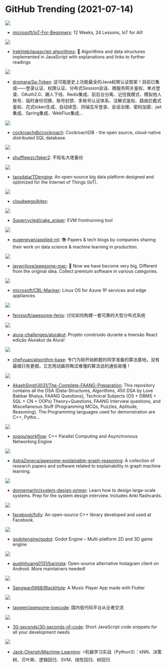 # GitHub Trending (2021-07-14)

![](https://img.shields.io/badge/C%2B%2B-New%20780-green?style=flat-square&logo=appveyor)
- [microsoft/IoT-For-Beginners](https://github.com/microsoft/IoT-For-Beginners): 12 Weeks, 24 Lessons, IoT for All!

![](https://img.shields.io/badge/JavaScript-New%20412-green?style=flat-square&logo=appveyor)
- [trekhleb/javascript-algorithms](https://github.com/trekhleb/javascript-algorithms): 📝 Algorithms and data structures implemented in JavaScript with explanations and links to further readings

![](https://img.shields.io/badge/Java-New%20140-green?style=flat-square&logo=appveyor)
- [dromara/Sa-Token](https://github.com/dromara/Sa-Token): 这可能是史上功能最全的Java权限认证框架！目前已集成——登录认证、权限认证、分布式Session会话、微服务网关鉴权、单点登录、OAuth2.0、踢人下线、Redis集成、前后台分离、记住我模式、模拟他人账号、临时身份切换、账号封禁、多账号认证体系、注解式鉴权、路由拦截式鉴权、花式token生成、自动续签、同端互斥登录、会话治理、密码加密、jwt集成、Spring集成、WebFlux集成...

![](https://img.shields.io/badge/Go-New%2014-green?style=flat-square&logo=appveyor)
- [cockroachdb/cockroach](https://github.com/cockroachdb/cockroach): CockroachDB - the open source, cloud-native distributed SQL database.

![](https://img.shields.io/badge/JavaScript-New%2086-green?style=flat-square&logo=appveyor)
- [shufflewzc/faker2](https://github.com/shufflewzc/faker2): 不知名大佬备份

![](https://img.shields.io/badge/C-New%2011-green?style=flat-square&logo=appveyor)
- [taosdata/TDengine](https://github.com/taosdata/TDengine): An open-source big data platform designed and optimized for the Internet of Things (IoT).

![](https://img.shields.io/badge/Go-New%2040-green?style=flat-square&logo=appveyor)
- [cloudwego/kitex](https://github.com/cloudwego/kitex): 

![](https://img.shields.io/badge/Go-New%20145-green?style=flat-square&logo=appveyor)
- [Supercycled/cake_sniper](https://github.com/Supercycled/cake_sniper): EVM frontrunning tool

![](https://img.shields.io/badge/none-New%20147-green?style=flat-square&logo=appveyor)
- [eugeneyan/applied-ml](https://github.com/eugeneyan/applied-ml): 📚 Papers & tech blogs by companies sharing their work on data science & machine learning in production.

![](https://img.shields.io/badge/JavaScript-New%20280-green?style=flat-square&logo=appveyor)
- [jaywcjlove/awesome-mac](https://github.com/jaywcjlove/awesome-mac):  Now we have become very big, Different from the original idea. Collect premium software in various categories.

![](https://img.shields.io/badge/Go-New%2076-green?style=flat-square&logo=appveyor)
- [microsoft/CBL-Mariner](https://github.com/microsoft/CBL-Mariner): Linux OS for Azure 1P services and edge appliances

![](https://img.shields.io/badge/Vue-New%20229-green?style=flat-square&logo=appveyor)
- [fenixsoft/awesome-fenix](https://github.com/fenixsoft/awesome-fenix): 讨论如何构建一套可靠的大型分布式系统

![](https://img.shields.io/badge/JavaScript-New%20136-green?style=flat-square&logo=appveyor)
- [alura-challenges/alurakut](https://github.com/alura-challenges/alurakut): Projeto construido durante a Imersão React edição Alurakut da Alura!

![](https://img.shields.io/badge/Java-New%20552-green?style=flat-square&logo=appveyor)
- [chefyuan/algorithm-base](https://github.com/chefyuan/algorithm-base): 专门为刚开始刷题的同学准备的算法基地，没有最细只有更细，立志用动画将晦涩难懂的算法说的通俗易懂！

![](https://img.shields.io/badge/Jupyter%20Notebook-New%2059-green?style=flat-square&logo=appveyor)
- [AkashSingh3031/The-Complete-FAANG-Preparation](https://github.com/AkashSingh3031/The-Complete-FAANG-Preparation): This repository contains all the DSA (Data-Structures, Algorithms, 450 DSA by Love Babbar Bhaiya, FAANG Questions), Technical Subjects (OS + DBMS + SQL + CN + OOPs) Theory+Questions, FAANG Interview questions, and Miscellaneous Stuff (Programming MCQs, Puzzles, Aptitude, Reasoning). The Programming languages used for demonstration are C++, Pytho…

![](https://img.shields.io/badge/C%2B%2B-New%2019-green?style=flat-square&logo=appveyor)
- [sogou/workflow](https://github.com/sogou/workflow): C++ Parallel Computing and Asynchronous Networking Engine

![](https://img.shields.io/badge/none-New%2023-green?style=flat-square&logo=appveyor)
- [AstraZeneca/awesome-explainable-graph-reasoning](https://github.com/AstraZeneca/awesome-explainable-graph-reasoning): A collection of research papers and software related to explainability in graph machine learning.

![](https://img.shields.io/badge/Python-New%2099-green?style=flat-square&logo=appveyor)
- [donnemartin/system-design-primer](https://github.com/donnemartin/system-design-primer): Learn how to design large-scale systems. Prep for the system design interview. Includes Anki flashcards.

![](https://img.shields.io/badge/C%2B%2B-New%2067-green?style=flat-square&logo=appveyor)
- [facebook/folly](https://github.com/facebook/folly): An open-source C++ library developed and used at Facebook.

![](https://img.shields.io/badge/C%2B%2B-New%2027-green?style=flat-square&logo=appveyor)
- [godotengine/godot](https://github.com/godotengine/godot): Godot Engine – Multi-platform 2D and 3D game engine

![](https://img.shields.io/badge/Java-New%206-green?style=flat-square&logo=appveyor)
- [austinhuang0131/barinsta](https://github.com/austinhuang0131/barinsta): Open-source alternative Instagram client on Android. More maintainers needed!

![](https://img.shields.io/badge/Dart-New%2075-green?style=flat-square&logo=appveyor)
- [Sangwan5688/BlackHole](https://github.com/Sangwan5688/BlackHole): A Music Player App made with Flutter

![](https://img.shields.io/badge/none-New%2056-green?style=flat-square&logo=appveyor)
- [taowen/awesome-lowcode](https://github.com/taowen/awesome-lowcode): 国内低代码平台从业者交流

![](https://img.shields.io/badge/JavaScript-New%20404-green?style=flat-square&logo=appveyor)
- [30-seconds/30-seconds-of-code](https://github.com/30-seconds/30-seconds-of-code): Short JavaScript code snippets for all your development needs

![](https://img.shields.io/badge/Python-New%2098-green?style=flat-square&logo=appveyor)
- [Jack-Cherish/Machine-Learning](https://github.com/Jack-Cherish/Machine-Learning): ⚡机器学习实战（Python3）：kNN、决策树、贝叶斯、逻辑回归、SVM、线性回归、树回归

